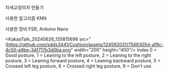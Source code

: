 자세교정의자 만들기

사용한 알고리즘 KNN

사용한 장비 FSR, Arduino Nano

<KakaoTalk_20240626_135815698 src="(https://github.com/sdds3441/Cushion/assets/124592031/7566305d-af9c-4c50-a9be-34f717b3d0ba.png" width="200" height="400"/>
Index
0 = Good posture,
1 = Leaning to the left posture,
2 = Leaning to the right posture,
3 = Leaning forward posture,
4 = Leaning backward posture,
5 = Crossed left leg posture,
6 = Crossed right leg posture,
9 = Don't use
